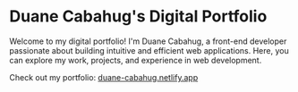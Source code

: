 # Duane Cabahug's Digital Portfolio

Welcome to my digital portfolio! I'm Duane Cabahug, a front-end developer passionate about building intuitive and efficient web applications. Here, you can explore my work, projects, and experience in web development.

Check out my portfolio: [duane-cabahug.netlify.app](https://duane-cabahug.netlify.app)
